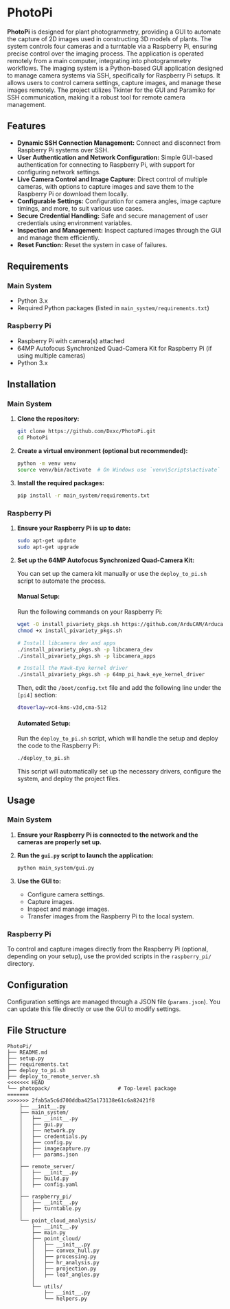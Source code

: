 # PhotoPi

**PhotoPi** is designed for plant photogrammetry, providing a GUI to automate the capture of 2D images used in constructing 3D models of plants. The system controls four cameras and a turntable via a Raspberry Pi, ensuring precise control over the imaging process. The application is operated remotely from a main computer, integrating into photogrammetry workflows. The imaging system is a Python-based GUI application designed to manage camera systems via SSH, specifically for Raspberry Pi setups. It allows users to control camera settings, capture images, and manage these images remotely. The project utilizes Tkinter for the GUI and Paramiko for SSH communication, making it a robust tool for remote camera management.





## Features

- **Dynamic SSH Connection Management:** Connect and disconnect from Raspberry Pi systems over SSH.
- **User Authentication and Network Configuration:** Simple GUI-based authentication for connecting to Raspberry Pi, with support for configuring network settings.
- **Live Camera Control and Image Capture:** Direct control of multiple cameras, with options to capture images and save them to the Raspberry Pi or download them locally.
- **Configurable Settings:** Configuration for camera angles, image capture timings, and more, to suit various use cases.
- **Secure Credential Handling:** Safe and secure management of user credentials using environment variables.
- **Inspection and Management:** Inspect captured images through the GUI and manage them efficiently.
- **Reset Function:** Reset the system in case of failures.

## Requirements

### Main System

- Python 3.x
- Required Python packages (listed in `main_system/requirements.txt`)

### Raspberry Pi

- Raspberry Pi with camera(s) attached
- 64MP Autofocus Synchronized Quad-Camera Kit for Raspberry Pi (if using multiple cameras)
- Python 3.x

## Installation

### Main System

1. **Clone the repository:**

    ```bash
    git clone https://github.com/Dxxc/PhotoPi.git
    cd PhotoPi
    ```

2. **Create a virtual environment (optional but recommended):**

    ```bash
    python -m venv venv
    source venv/bin/activate  # On Windows use `venv\Scripts\activate`
    ```

3. **Install the required packages:**

    ```bash
    pip install -r main_system/requirements.txt
    ```

### Raspberry Pi

1. **Ensure your Raspberry Pi is up to date:**

    ```bash
    sudo apt-get update
    sudo apt-get upgrade
    ```

2. **Set up the 64MP Autofocus Synchronized Quad-Camera Kit:**

    You can set up the camera kit manually or use the `deploy_to_pi.sh` script to automate the process.

    #### Manual Setup:

    Run the following commands on your Raspberry Pi:

    ```bash
    wget -O install_pivariety_pkgs.sh https://github.com/ArduCAM/Arducam-Pivariety-V4L2-Driver/releases/download/install_script/install_pivariety_pkgs.sh
    chmod +x install_pivariety_pkgs.sh

    # Install libcamera dev and apps
    ./install_pivariety_pkgs.sh -p libcamera_dev
    ./install_pivariety_pkgs.sh -p libcamera_apps

    # Install the Hawk-Eye kernel driver
    ./install_pivariety_pkgs.sh -p 64mp_pi_hawk_eye_kernel_driver
    ```

    Then, edit the `/boot/config.txt` file and add the following line under the `[pi4]` section:

    ```bash
    dtoverlay=vc4-kms-v3d,cma-512
    ```

    #### Automated Setup:

    Run the `deploy_to_pi.sh` script, which will handle the setup and deploy the code to the Raspberry Pi:

    ```bash
    ./deploy_to_pi.sh
    ```

    This script will automatically set up the necessary drivers, configure the system, and deploy the project files.

## Usage

### Main System

1. **Ensure your Raspberry Pi is connected to the network and the cameras are properly set up.**
2. **Run the `gui.py` script to launch the application:**

    ```bash
    python main_system/gui.py
    ```

3. **Use the GUI to:**

    - Configure camera settings.
    - Capture images.
    - Inspect and manage images.
    - Transfer images from the Raspberry Pi to the local system.

### Raspberry Pi

To control and capture images directly from the Raspberry Pi (optional, depending on your setup), use the provided scripts in the `raspberry_pi/` directory.

## Configuration

Configuration settings are managed through a JSON file (`params.json`). You can update this file directly or use the GUI to modify settings.

## File Structure

```plaintext
PhotoPi/
├── README.md
├── setup.py
├── requirements.txt
├── deploy_to_pi.sh
├── deploy_to_remote_server.sh
<<<<<<< HEAD
└── photopack/                      # Top-level package
=======
>>>>>>> 2fab5a5c6d700ddba425a173138e61c6a82421f8
    ├── __init__.py
    ├── main_system/
    │   ├── __init__.py
    │   ├── gui.py
    │   ├── network.py
    │   ├── credentials.py
    │   ├── config.py
    │   ├── imagecapture.py
    │   ├── params.json
    │
    ├── remote_server/
    │   ├── __init__.py
    │   ├── build.py
    │   ├── config.yaml
    │
    ├── raspberry_pi/
    │   ├── __init__.py
    │   ├── turntable.py
    │
    └── point_cloud_analysis/
        ├── __init__.py
        ├── main.py
        ├── point_cloud/
        │   ├── __init__.py
        │   ├── convex_hull.py
        │   ├── processing.py
        │   ├── hr_analysis.py
        │   ├── projection.py
        │   ├── leaf_angles.py
        │
        └── utils/
            ├── __init__.py
            └── helpers.py





